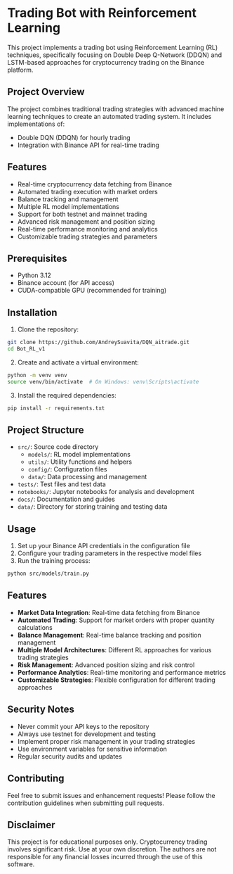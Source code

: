# Trading Bot with Reinforcement Learning

This project implements a trading bot using Reinforcement Learning (RL) techniques, specifically focusing on Double Deep Q-Network (DDQN) and LSTM-based approaches for cryptocurrency trading on the Binance platform.

## Project Overview

The project combines traditional trading strategies with advanced machine learning techniques to create an automated trading system. It includes implementations of:
- Double DQN (DDQN) for hourly trading
- Integration with Binance API for real-time trading

## Features

- Real-time cryptocurrency data fetching from Binance
- Automated trading execution with market orders
- Balance tracking and management
- Multiple RL model implementations
- Support for both testnet and mainnet trading
- Advanced risk management and position sizing
- Real-time performance monitoring and analytics
- Customizable trading strategies and parameters

## Prerequisites

- Python 3.12
- Binance account (for API access)
- CUDA-compatible GPU (recommended for training)

## Installation

1. Clone the repository:
```bash
git clone https://github.com/AndreySuavita/DQN_aitrade.git
cd Bot_RL_v1
```

2. Create and activate a virtual environment:
```bash
python -m venv venv
source venv/bin/activate  # On Windows: venv\Scripts\activate
```

3. Install the required dependencies:
```bash
pip install -r requirements.txt
```

## Project Structure

- `src/`: Source code directory
  - `models/`: RL model implementations
  - `utils/`: Utility functions and helpers
  - `config/`: Configuration files
  - `data/`: Data processing and management
- `tests/`: Test files and test data
- `notebooks/`: Jupyter notebooks for analysis and development
- `docs/`: Documentation and guides
- `data/`: Directory for storing training and testing data

## Usage

1. Set up your Binance API credentials in the configuration file
2. Configure your trading parameters in the respective model files
3. Run the training process:
```bash
python src/models/train.py
```

## Features

- **Market Data Integration**: Real-time data fetching from Binance
- **Automated Trading**: Support for market orders with proper quantity calculations
- **Balance Management**: Real-time balance tracking and position management
- **Multiple Model Architectures**: Different RL approaches for various trading strategies
- **Risk Management**: Advanced position sizing and risk control
- **Performance Analytics**: Real-time monitoring and performance metrics
- **Customizable Strategies**: Flexible configuration for different trading approaches

## Security Notes

- Never commit your API keys to the repository
- Always use testnet for development and testing
- Implement proper risk management in your trading strategies
- Use environment variables for sensitive information
- Regular security audits and updates

## Contributing

Feel free to submit issues and enhancement requests! Please follow the contribution guidelines when submitting pull requests.

## Disclaimer

This project is for educational purposes only. Cryptocurrency trading involves significant risk. Use at your own discretion. The authors are not responsible for any financial losses incurred through the use of this software. 